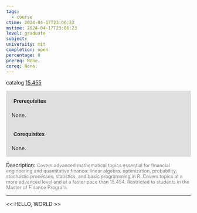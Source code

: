 ```yaml
---
tags:
  - course
ctime: 2024-04-17T23:06:23
mstime: 2024-04-17T23:06:23
level: graduate
subject: 
university: mit
completion: open
percentage: 0
prereq: None.
coreq: None.
---
```


catalog [15.455](http://student.mit.edu/catalog/m15b.html#15.455)

<span style="display: block; padding: 15px; background-color: rgb(100, 100, 100, 0.2);"><font id="m_prereq1169_0" style="display: block; font-family: Arial, sans-serif; font-weight: bold; padding: 5px">Prerequisites</font><br><span id="prereq1169_0">None.</span></span>
<span style="display: block; padding: 15px; background-color: rgb(100, 100, 100, 0.2);"><font id="m_coreq1169_0" style="display: block; font-family: Arial, sans-serif; font-weight: bold; padding: 5px">Corequisites</font><br><span id="coreq1169_0">None.</span></span>

<font style="">Description:</font>
<font style="color: grey; font-size: 0.8rem;">Covers advanced mathematical topics essential for financial engineering and quantitative finance: linear algebra, optimization, probability, stochastic processes, statistics, and basic programming in R. Covers topics at a more advanced level and at a faster pace than 15.454. Restricted to students in the Master of Finance Program.</font>



---

<< HELLO, WORLD >>
